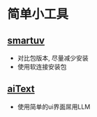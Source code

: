 

# 简单小工具

## [smartuv](./smartuv/README.md)

- 对比包版本, 尽量减少安装
- 使用软连接安装包

## [aiText](./ahk_tool/README.md)

- 使用简单的ui界面屌用LLM
